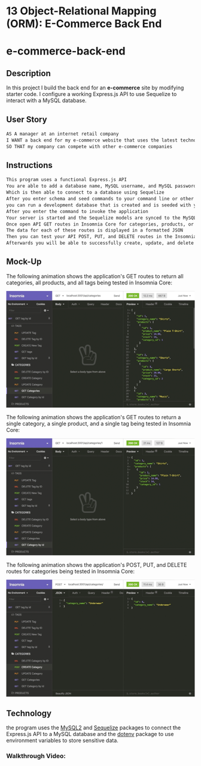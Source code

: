 # 13 Object-Relational Mapping (ORM): E-Commerce Back End
# e-commerce-back-end

## Description

In this project I build the back end for an **e-commerce** site by modifying starter code. I configure a working Express.js API to use Sequelize to interact with a MySQL database.

## User Story

```md
AS A manager at an internet retail company
I WANT a back end for my e-commerce website that uses the latest technologies
SO THAT my company can compete with other e-commerce companies
```

## Instructions

```md
This program uses a functional Express.js API
You are able to add a database name, MySQL username, and MySQL password to an environment variable file
Which is then able to connect to a database using Sequelize
After you enter schema and seed commands to your command line or other application
you can run a development database that is created and is seeded with your test data
After you enter the command to invoke the application
Your server is started and the Sequelize models are synced to the MySQL database
Once open API GET routes in Insomnia Core for categories, products, or tags
The data for each of these routes is displayed in a formatted JSON
Then you can test your API POST, PUT, and DELETE routes in the Insomnia Core
Afterwards you will be able to successfully create, update, and delete data in your database
```

## Mock-Up

The following animation shows the application's GET routes to return all categories, all products, and all tags being tested in Insomnia Core:

![In Insomnia Core, the user tests “GET tags,” “GET Categories,” and “GET All Products.”.](./assets/images/13-orm-homework-demo-01.gif)

The following animation shows the application's GET routes to return a single category, a single product, and a single tag being tested in Insomnia Core:

![In Insomnia Core, the user tests “GET tag by id,” “GET Category by ID,” and “GET One Product.”](./assets/images/13-orm-homework-demo-02.gif)

The following animation shows the application's POST, PUT, and DELETE routes for categories being tested in Insomnia Core:

![In Insomnia Core, the user tests “DELETE Category by ID,” “CREATE Category,” and “UPDATE Category.”](./assets/images/13-orm-homework-demo-03.gif)

## Technology

the program uses the [MySQL2](https://www.npmjs.com/package/mysql2) and [Sequelize](https://www.npmjs.com/package/sequelize) packages to connect the Express.js API to a MySQL database and the [dotenv](https://www.npmjs.com/package/dotenv) package to use environment variables to store sensitive data.

### Walkthrough Video:
